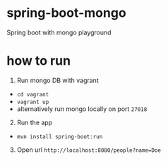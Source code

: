# spring-boot-mongo
Spring boot with mongo playground

# how to run

1. Run mongo DB with vagrant
  - `cd vagrant`
  - `vagrant up`
  - alternatively run mongo locally on port `27018`
2. Run the app
  - `mvn install spring-boot:run`
3. Open url `http://localhost:8080/people?name=Doe`
